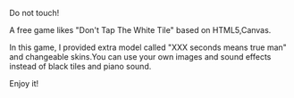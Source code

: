 Do not touch!

A free game likes "Don't Tap The White Tile" based on HTML5,Canvas.

In this game, I provided extra model called "XXX seconds means true man" and changeable skins.You can use your own images and sound effects instead of black tiles and piano sound.

Enjoy it!

